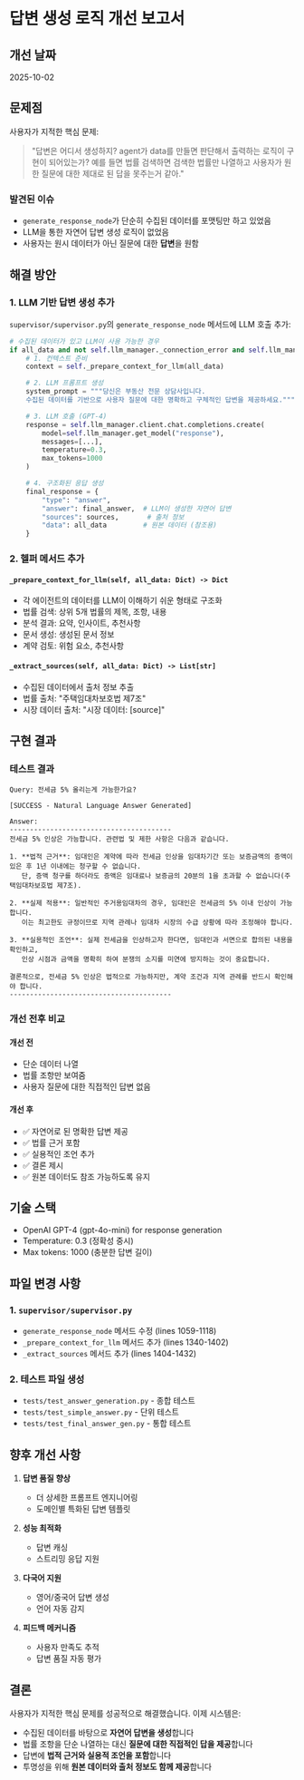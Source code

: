 # 답변 생성 로직 개선 보고서

## 개선 날짜
2025-10-02

## 문제점
사용자가 지적한 핵심 문제:
> "답변은 어디서 생성하지? agent가 data를 만들면 판단해서 출력하는 로직이 구현이 되어있는가? 예를 들면 법률 검색하면 검색한 법률만 나열하고 사용자가 원한 질문에 대한 제대로 된 답을 못주는거 같아."

### 발견된 이슈
- `generate_response_node`가 단순히 수집된 데이터를 포맷팅만 하고 있었음
- LLM을 통한 자연어 답변 생성 로직이 없었음
- 사용자는 원시 데이터가 아닌 질문에 대한 **답변**을 원함

## 해결 방안

### 1. LLM 기반 답변 생성 추가
`supervisor/supervisor.py`의 `generate_response_node` 메서드에 LLM 호출 추가:

```python
# 수집된 데이터가 있고 LLM이 사용 가능한 경우
if all_data and not self.llm_manager._connection_error and self.llm_manager.client:
    # 1. 컨텍스트 준비
    context = self._prepare_context_for_llm(all_data)

    # 2. LLM 프롬프트 생성
    system_prompt = """당신은 부동산 전문 상담사입니다.
    수집된 데이터를 기반으로 사용자 질문에 대한 명확하고 구체적인 답변을 제공하세요."""

    # 3. LLM 호출 (GPT-4)
    response = self.llm_manager.client.chat.completions.create(
        model=self.llm_manager.get_model("response"),
        messages=[...],
        temperature=0.3,
        max_tokens=1000
    )

    # 4. 구조화된 응답 생성
    final_response = {
        "type": "answer",
        "answer": final_answer,  # LLM이 생성한 자연어 답변
        "sources": sources,       # 출처 정보
        "data": all_data         # 원본 데이터 (참조용)
    }
```

### 2. 헬퍼 메서드 추가

#### `_prepare_context_for_llm(self, all_data: Dict) -> Dict`
- 각 에이전트의 데이터를 LLM이 이해하기 쉬운 형태로 구조화
- 법률 검색: 상위 5개 법률의 제목, 조항, 내용
- 분석 결과: 요약, 인사이트, 추천사항
- 문서 생성: 생성된 문서 정보
- 계약 검토: 위험 요소, 추천사항

#### `_extract_sources(self, all_data: Dict) -> List[str]`
- 수집된 데이터에서 출처 정보 추출
- 법률 출처: "주택임대차보호법 제7조"
- 시장 데이터 출처: "시장 데이터: [source]"

## 구현 결과

### 테스트 결과
```
Query: 전세금 5% 올리는게 가능한가요?

[SUCCESS - Natural Language Answer Generated]

Answer:
----------------------------------------
전세금 5% 인상은 가능합니다. 관련법 및 제한 사항은 다음과 같습니다.

1. **법적 근거**: 임대인은 계약에 따라 전세금 인상을 임대차기간 또는 보증금액의 증액이 있은 후 1년 이내에는 청구할 수 없습니다.
   단, 증액 청구를 하더라도 증액은 임대료나 보증금의 20분의 1을 초과할 수 없습니다(주택임대차보호법 제7조).

2. **실제 적용**: 일반적인 주거용임대차의 경우, 임대인은 전세금의 5% 이내 인상이 가능합니다.
   이는 최고한도 규정이므로 지역 관례나 임대차 시장의 수급 상황에 따라 조정해야 합니다.

3. **실용적인 조언**: 실제 전세금을 인상하고자 한다면, 임대인과 서면으로 합의된 내용을 확인하고,
   인상 시점과 금액을 명확히 하여 분쟁의 소지를 미연에 방지하는 것이 중요합니다.

결론적으로, 전세금 5% 인상은 법적으로 가능하지만, 계약 조건과 지역 관례를 반드시 확인해야 합니다.
----------------------------------------
```

### 개선 전후 비교

#### 개선 전
- 단순 데이터 나열
- 법률 조항만 보여줌
- 사용자 질문에 대한 직접적인 답변 없음

#### 개선 후
- ✅ 자연어로 된 명확한 답변 제공
- ✅ 법률 근거 포함
- ✅ 실용적인 조언 추가
- ✅ 결론 제시
- ✅ 원본 데이터도 참조 가능하도록 유지

## 기술 스택
- OpenAI GPT-4 (gpt-4o-mini) for response generation
- Temperature: 0.3 (정확성 중시)
- Max tokens: 1000 (충분한 답변 길이)

## 파일 변경 사항

### 1. `supervisor/supervisor.py`
- `generate_response_node` 메서드 수정 (lines 1059-1118)
- `_prepare_context_for_llm` 메서드 추가 (lines 1340-1402)
- `_extract_sources` 메서드 추가 (lines 1404-1432)

### 2. 테스트 파일 생성
- `tests/test_answer_generation.py` - 종합 테스트
- `tests/test_simple_answer.py` - 단위 테스트
- `tests/test_final_answer_gen.py` - 통합 테스트

## 향후 개선 사항

1. **답변 품질 향상**
   - 더 상세한 프롬프트 엔지니어링
   - 도메인별 특화된 답변 템플릿

2. **성능 최적화**
   - 답변 캐싱
   - 스트리밍 응답 지원

3. **다국어 지원**
   - 영어/중국어 답변 생성
   - 언어 자동 감지

4. **피드백 메커니즘**
   - 사용자 만족도 추적
   - 답변 품질 자동 평가

## 결론
사용자가 지적한 핵심 문제를 성공적으로 해결했습니다. 이제 시스템은:
- 수집된 데이터를 바탕으로 **자연어 답변을 생성**합니다
- 법률 조항을 단순 나열하는 대신 **질문에 대한 직접적인 답을 제공**합니다
- 답변에 **법적 근거와 실용적 조언을 포함**합니다
- 투명성을 위해 **원본 데이터와 출처 정보도 함께 제공**합니다
